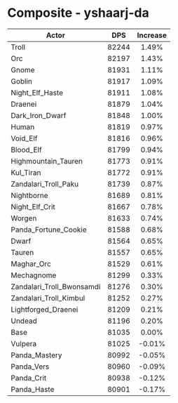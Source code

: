 # Composite - yshaarj-da
| Actor | DPS | Increase |
|---|:---:|:---:|
|Troll|82244|1.49%|
|Orc|82197|1.43%|
|Gnome|81931|1.11%|
|Goblin|81917|1.09%|
|Night_Elf_Haste|81911|1.08%|
|Draenei|81879|1.04%|
|Dark_Iron_Dwarf|81848|1.00%|
|Human|81819|0.97%|
|Void_Elf|81816|0.96%|
|Blood_Elf|81799|0.94%|
|Highmountain_Tauren|81773|0.91%|
|Kul_Tiran|81772|0.91%|
|Zandalari_Troll_Paku|81739|0.87%|
|Nightborne|81689|0.81%|
|Night_Elf_Crit|81667|0.78%|
|Worgen|81633|0.74%|
|Panda_Fortune_Cookie|81588|0.68%|
|Dwarf|81564|0.65%|
|Tauren|81557|0.65%|
|Maghar_Orc|81529|0.61%|
|Mechagnome|81299|0.33%|
|Zandalari_Troll_Bwonsamdi|81276|0.30%|
|Zandalari_Troll_Kimbul|81252|0.27%|
|Lightforged_Draenei|81209|0.21%|
|Undead|81196|0.20%|
|Base|81035|0.00%|
|Vulpera|81025|-0.01%|
|Panda_Mastery|80992|-0.05%|
|Panda_Vers|80960|-0.09%|
|Panda_Crit|80938|-0.12%|
|Panda_Haste|80901|-0.17%|

